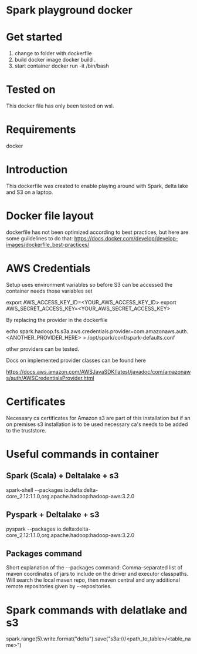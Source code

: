 # Spark playground docker


# Get started
 1. change to folder with dockerfile
 2. build docker image
 docker build .
 3. start container
 docker run -it <container> /bin/bash




# Tested on
This docker file has only been tested on wsl.

# Requirements
docker

# Introduction
This dockerfile was created to enable playing around with Spark, delta lake and S3 on a laptop. 


# Docker file layout
dockerfile has not been optimized according to best practices, but here are some guildelines to do that:
https://docs.docker.com/develop/develop-images/dockerfile_best-practices/


# AWS Credentials
Setup uses environment variables so before S3 can be accessed the container needs those variables set

export AWS_ACCESS_KEY_ID=<YOUR_AWS_ACCESS_KEY_ID>
export AWS_SECRET_ACCESS_KEY=<YOUR_AWS_SECRET_ACCESS_KEY>

By replacing the provider in the dockerfile

echo spark.hadoop.fs.s3a.aws.credentials.provider=com.amazonaws.auth.<ANOTHER_PROVIDER_HERE> > /opt/spark/conf/spark-defaults.conf

other providers can be tested.

Docs on implemented provider classes can be found here

https://docs.aws.amazon.com/AWSJavaSDK/latest/javadoc/com/amazonaws/auth/AWSCredentialsProvider.html



# Certificates
Necessary ca certificates for Amazon s3 are part of this installation but if an on premises s3 installation is to be used necessary ca's needs to be added to 
the truststore.

# Useful commands in container

## Spark (Scala) + Deltalake + s3
spark-shell --packages io.delta:delta-core_2.12:1.1.0,org.apache.hadoop:hadoop-aws:3.2.0

## Pyspark + Deltalake + s3 
pyspark --packages io.delta:delta-core_2.12:1.1.0,org.apache.hadoop:hadoop-aws:3.2.0

## Packages command
Short explanation of the --packages command:
Comma-separated list of maven coordinates of jars to include on the driver and executor classpaths. Will search the local maven repo, then maven central and any additional remote repositories given by --repositories.

# Spark commands with delatlake and s3
spark.range(5).write.format("delta").save("s3a://<container>/<path_to_table>/<table_name>")



